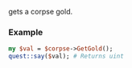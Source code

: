 gets a corpse gold.
### Example

```perl
my $val = $corpse->GetGold();
quest::say($val); # Returns uint
```